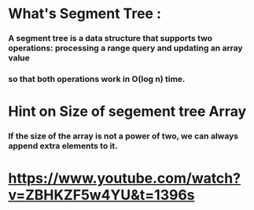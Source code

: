# What's Segment Tree :
### A segment tree is a data structure that supports two operations: processing a range query and updating an array value
 ### so that both operations work in O(log n) time.
# Hint on Size of segement tree Array
### If the size of the array is not a power of two, we can always append extra elements to it.

# https://www.youtube.com/watch?v=ZBHKZF5w4YU&t=1396s